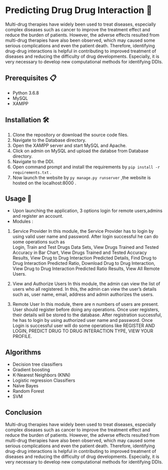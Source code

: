 # Predicting Drug Drug Interaction 💊

Multi-drug therapies have widely been used to treat diseases, especially complex diseases such as cancer to improve the treatment effect and reduce the burden of patients. However, the adverse effects resulted from multi-drug therapies have also been observed, which may caused some serious complications and even the patient death. Therefore, identifying drug-drug interactions is helpful in contributing to improved treatment of diseases and reducing the difficulty of drug developments. Especially, it is very necessary to develop new computational methods for identifying DDIs.

## Prerequisites 📋

- Python 3.6.8
- MySQL
- XAMPP

## Installation 🛠️

1. Clone the repository or download the source code files.
2. Navigate to the Database directory.
3. Open the XAMPP server and start MySQL and Apache.
4. Click on admin on MySQL and upload the databse from Database directory.
5. Navigate to the DDI.
6. Open command prompt and install the requirements by `pip install -r requirements.txt` .
7. Now launch the website by `py manage.py runserver` ,the website is hosted on the localhost:8000 .

## Usage 📖

- Upon launching the application, 3 options login for remote users,admins and register an account.
- Modules :
1. Service Provider
In this module, the Service Provider has to login by using valid user name and password. After login successful he can do some operations such as          
Login, Train and Test Drugs Data Sets, View Drugs Trained and Tested Accuracy in Bar Chart, View Drugs Trained and Tested Accuracy Results, 
View Drug to Drug Interaction Predicted Details, Find Drug to Drug Interaction Predicted Ratio, Download Drug to Drug Interaction, View Drug to Drug Interaction Predicted Ratio Results, View All Remote Users.

2. View and Authorize Users
In this module, the admin can view the list of users who all registered. In this, the admin can view the user’s details such as, user name, email, address and admin authorizes the users.

3. Remote User
In this module, there are n numbers of users are present. User should register before doing any operations. Once user registers, their details will be stored to the database.  After registration successful, he has to login by using authorized user name and password. Once Login is successful user will do some operations like  REGISTER AND LOGIN, PREDICT DRUG TO DRUG INTERACTION TYPE, VIEW YOUR PROFILE.

## Algorithms

- Decision tree classifiers
- Gradient boosting 
- K-Nearest Neighbors (KNN)
- Logistic regression Classifiers
- Naïve Bayes
- Random Forest 
- SVM 

## Conclusion

Multi-drug therapies have widely been used to treat diseases, especially complex diseases such as cancer to improve the treatment effect and reduce the burden of patients. However, the adverse effects resulted from multi-drug therapies have also been observed, which may caused some serious complications and even the patient death. Therefore, identifying drug-drug interactions is helpful in contributing to improved treatment of diseases and reducing the difficulty of drug developments. Especially, it is very necessary to develop new computational methods for identifying DDIs.
